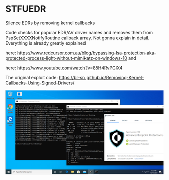 # STFUEDR
Silence EDRs by removing kernel callbacks

Code checks for popular EDR/AV driver names and removes them from PspSetXXXXNotifyRoutine callback array.
Not gonna explain in detail. Everything is already greatly explained

here: https://www.redcursor.com.au/blog/bypassing-lsa-protection-aka-protected-process-light-without-mimikatz-on-windows-10  and

here: https://www.youtube.com/watch?v=85H4RvPGIX4

The original exploit code: https://br-sn.github.io/Removing-Kernel-Callbacks-Using-Signed-Drivers/

![](media/stfuedr.PNG)
